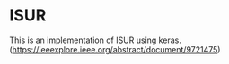 # ISUR

This is an implementation of ISUR using keras.
(https://ieeexplore.ieee.org/abstract/document/9721475)
